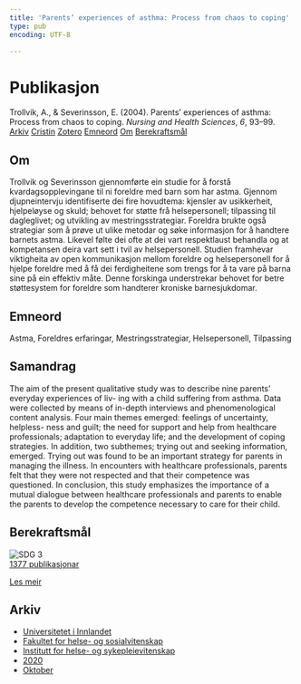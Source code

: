 ```yaml
---
title: 'Parents’ experiences of asthma: Process from chaos to coping'
type: pub
encoding: UTF-8

---
```

<h1>Publikasjon</h1>
<article id="csl-bib-container-I4W5NB7T" class="csl-bib-container">
  <div class="csl-bib-body"> <div class="csl-entry">Trollvik, A., &#38; Severinsson, E. (2004). Parents’ experiences of asthma: Process from chaos to coping. <i>Nursing and Health Sciences</i>, <i>6</i>, 93–99.</div> </div>
  <div class="csl-bib-buttons">
    <a href="#taxonomy-article-I4W5NB7T" alt="archive" class="csl-bib-button">Arkiv</a>
    <a href="https://app.cristin.no/results/show.jsf?id=1842221" alt="Cristin" class="csl-bib-button">Cristin</a>
    <a href="http://zotero.org/groups/5881554/items/I4W5NB7T" alt="Zotero" class="csl-bib-button">Zotero</a>
    <a href="#keywords-article-I4W5NB7T" alt="keywords" class="csl-bib-button">Emneord</a>
    <a href="#about-article-I4W5NB7T" alt="about_pub" class="csl-bib-button">Om</a>
    <a href="#sdg-article-I4W5NB7T" alt="sdg" class="csl-bib-button">Berekraftsmål</a>
  </div>
  <div id="csl-bib-meta-container-I4W5NB7T"></div>
</article>
<div id="csl-bib-meta-I4W5NB7T" class="csl-bib-meta">
  <article id="about-article-I4W5NB7T" class="about_pub-article">
    <h1>Om</h1>
    Trollvik og Severinsson gjennomførte ein studie for å forstå kvardagsopplevingane til ni foreldre med barn som har astma. Gjennom djupneintervju identifiserte dei fire hovudtema: kjensler av usikkerheit, hjelpeløyse og skuld; behovet for støtte frå helsepersonell; tilpassing til dagleglivet; og utvikling av mestringsstrategiar. Foreldra brukte også strategiar som å prøve ut ulike metodar og søke informasjon for å handtere barnets astma. Likevel følte dei ofte at dei vart respektlaust behandla og at kompetansen deira vart sett i tvil av helsepersonell. Studien framhevar viktigheita av open kommunikasjon mellom foreldre og helsepersonell for å hjelpe foreldre med å få dei ferdigheitene som trengs for å ta vare på barna sine på ein effektiv måte. Denne forskinga understrekar behovet for betre støttesystem for foreldre som handterer kroniske barnesjukdomar.
  </article>
  <article id="keywords-article-I4W5NB7T" class="keywords-article">
    <h1>Emneord</h1>
    Astma, Foreldres erfaringar, Mestringsstrategiar, Helsepersonell, Tilpassing
  </article>
  <article id="abstract-article-I4W5NB7T" class="abstract-article">
    <h1>Samandrag</h1>
    The aim of the present qualitative study was to describe nine parents’ everyday experiences of liv- ing with a child suffering from asthma. Data were collected by means of in-depth interviews and phenomenological content analysis. Four main themes emerged: feelings of uncertainty, helpless- ness and guilt; the need for support and help from healthcare professionals; adaptation to everyday life; and the development of coping strategies. In addition, two subthemes; trying out and seeking information, emerged. Trying out was found to be an important strategy for parents in managing the illness. In encounters with healthcare professionals, parents felt that they were not respected and that their competence was questioned. In conclusion, this study emphasizes the importance of a mutual dialogue between healthcare professionals and parents to enable the parents to develop the competence necessary to care for their child.
  </article>
  <article id="sdg-article-I4W5NB7T" class="sdg-article">
    <h1>Berekraftsmål</h1>
    <div class="sdg-container"><div id="sdg3" class="sdg">
        <img src="{{< params subfolder >}}images/sdg/sdg03_nn.png" class="image" alt="SDG 3">
        <div class="sdg-overlay">
          <a href="{{< params subfolder >}}nn/archive/?sdg=3#archive" class="sdg-publication-count"><span>1377</span> publikasjonar</a>
          <p><a href="https://fn.no/om-fn/fns-baerekraftsmaal/god-helse-og-livskvalitet?lang=nno-NO" class="sdg-read-more">Les meir</a></p>
        </div>
      </div></div>
  </article>
  <article id="taxonomy-article-I4W5NB7T" class="taxonomy-article">
    <h1>Arkiv</h1>
    <ul>
      <li><a href="{{< params subfolder >}}nn/archive/?key=3DCRN523">Universitetet i Innlandet</a></li>
      <li><a href="{{< params subfolder >}}nn/archive/?key=IDKFS3MX">Fakultet for helse- og sosialvitenskap</a></li>
      <li><a href="{{< params subfolder >}}nn/archive/?key=GTV4ECMZ">Institutt for helse- og sykepleievitenskap</a></li>
      <li><a href="{{< params subfolder >}}nn/archive/?key=LNJIKLR2">2020</a></li>
      <li><a href="{{< params subfolder >}}nn/archive/?key=95UGTTLG">Oktober</a></li>
    </ul>
  </article>
</div>
